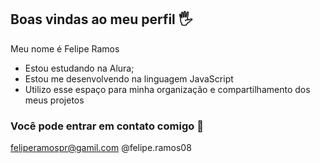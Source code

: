 ## Boas vindas ao meu perfil 🖐️

Meu nome é Felipe Ramos

- Estou estudando na Alura;
- Estou me desenvolvendo na linguagem JavaScript
- Utilizo esse espaço para minha organização e compartilhamento dos meus projetos

### Você pode entrar em contato comigo 📧

feliperamospr@gamil.com
@felipe.ramos08
